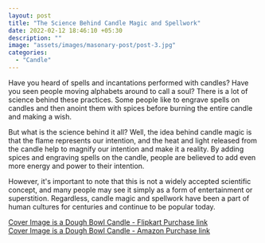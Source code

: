 ```yaml
---
layout: post
title: "The Science Behind Candle Magic and Spellwork"
date: 2022-02-12 18:46:10 +05:30
description: ""
image: "assets/images/masonary-post/post-3.jpg"
categories: 
  - "Candle"
---
```


Have you heard of spells and incantations performed with candles? Have you seen people moving alphabets around to call a soul? There is a lot of science behind these practices. Some people like to engrave spells on candles and then anoint them with spices before burning the entire candle and making a wish.

But what is the science behind it all? Well, the idea behind candle magic is that the flame represents our intention, and the heat and light released from the candle help to magnify our intention and make it a reality. By adding spices and engraving spells on the candle, people are believed to add even more energy and power to their intention.

However, it's important to note that this is not a widely accepted scientific concept, and many people may see it simply as a form of entertainment or superstition. Regardless, candle magic and spellwork have been a part of human cultures for centuries and continue to be popular today.



<div class="col-12">
    <a class="btn btn-primary" target="_blank" href="https://www.flipkart.com/avnika-bhandari-dough-bowl-candle/p/itmc0ae74fa9d72f?pid=CANGKDG4NQZTFZUT" type="submit">Cover Image is a Dough Bowl Candle - Flipkart Purchase link</a>
</div>

<div class="col-12">
    <a class="btn btn-primary" target="_blank" href="https://www.amazon.in/dp/B0BW16C9H7?ref=myi_title_dp" type="submit">Cover Image is a Dough Bowl Candle - Amazon Purchase link</a>
</div>